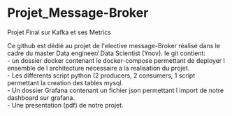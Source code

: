 # Projet_Message-Broker
Projet Final sur Kafka et ses Metrics

Ce github est dédié au projet de l'elective message-Broker réalisé dans le cadre du master Data engineer/ Data Scientist (Ynov). 
le git contient:  
    - un dossier docker contenant le docker-compose permettant de deployer l ensemble de l architecture necessaire a la realisation du projet.  
    - Les differents script python (2 producers, 2 consumers, 1 script permettant la creation des tables mysql.  
    - Un dossier Grafana contenant un fichier json permettant l import de notre dashboard sur grafana.  
    - Une presentation (pdf) de notre projet. 
